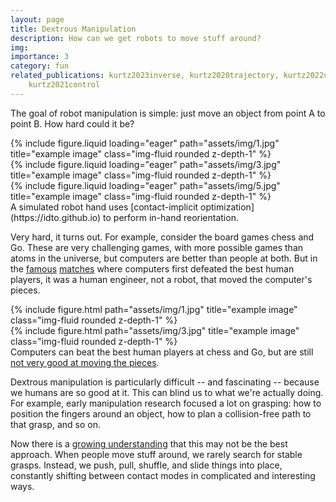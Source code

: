 ```yaml
---
layout: page
title: Dextrous Manipulation
description: How can we get robots to move stuff around?
img:
importance: 3
category: fun
related_publications: kurtz2023inverse, kurtz2020trajectory, kurtz2022contact,
    kurtz2021control
---
```


The goal of robot manipulation is simple: just move an object from point A to
point B. How hard could it be?

<div class="row">
    <div class="col-sm mt-3 mt-md-0">
        {% include figure.liquid loading="eager" path="assets/img/1.jpg" title="example image" class="img-fluid rounded z-depth-1" %}
    </div>
    <div class="col-sm mt-3 mt-md-0">
        {% include figure.liquid loading="eager" path="assets/img/3.jpg" title="example image" class="img-fluid rounded z-depth-1" %}
    </div>
    <div class="col-sm mt-3 mt-md-0">
        {% include figure.liquid loading="eager" path="assets/img/5.jpg" title="example image" class="img-fluid rounded z-depth-1" %}
    </div>
</div>
<div class="caption">
    A simulated robot hand uses [contact-implicit
    optimization](https://idto.github.io) to perform
    in-hand reorientation.
</div>

Very hard, it turns out. For example, consider the board games chess and Go.
These are very challenging games, with more possible games than atoms in the
universe, but computers are better than people at both. But in the
[famous](https://en.wikipedia.org/wiki/Deep_Blue_versus_Garry_Kasparov)
[matches](https://en.wikipedia.org/wiki/AlphaGo_versus_Lee_Sedol)
where computers first defeated the best human players, it was a
human engineer, not a robot, that moved the computer's pieces. 

<div class="row">
    <div class="col-sm mt-3 mt-md-0">
        {% include figure.html path="assets/img/1.jpg" title="example image" class="img-fluid rounded z-depth-1" %}
    </div>
    <div class="col-sm mt-3 mt-md-0">
        {% include figure.html path="assets/img/3.jpg" title="example image" class="img-fluid rounded z-depth-1" %}
    </div>
</div>
<div class="caption">
    Computers can beat the best human players at chess and Go, but are still 
    <a href="https://www.theguardian.com/sport/2022/jul/24/chess-robot-grabs-and-breaks-finger-of-seven-year-old-opponent-moscow">
    not very good at moving the pieces</a>.
</div>

Dextrous manipulation is particularly difficult -- and fascinating -- because we humans are
so good at it. This can blind us to what we're actually doing. For example, 
early manipulation research focused a lot on grasping: how to
position the fingers around an object, how to plan a collision-free path to that
grasp, and so on.

Now there is a [growing
understanding](https://manipulation.csail.mit.edu/intro.html#section1)
that this may not be the best approach. When people move stuff around, we rarely search
for stable grasps. Instead, we push, pull, shuffle, and slide things into place,
constantly shifting between contact modes in complicated and interesting ways. 

